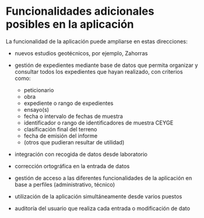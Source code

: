 # Funcionalidades adicionales posibles en la aplicación

La funcionalidad de la aplicación puede ampliarse en estas direcciones:

- nuevos estudios geotécnicos, por ejemplo, Zahorras

- gestión de expedientes mediante base de datos que permita organizar y consultar todos los expedientes que hayan realizado, con criterios como:

  * peticionario
  * obra
  * expediente o rango de expedientes
  * ensayo(s)
  * fecha o intervalo de fechas de muestra
  * identificador o rango de identificadores de muestra CEYGE
  * clasificación final del terreno
  * fecha de emisión del informe
  * (otros que pudieran resultar de utilidad)

- integración con recogida de datos desde laboratorio

- corrección ortográfica en la entrada de datos

- gestión de acceso a las diferentes funcionalidades de la aplicación en base a perfiles (administrativo, técnico)

- utilización de la aplicación simultáneamente desde varios puestos
- auditoría del usuario que realiza cada entrada o modificación de dato
